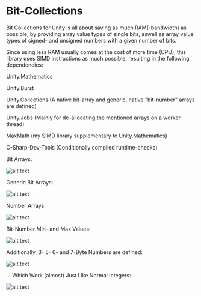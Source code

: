 # Bit-Collections

Bit Collections for Unity is all about saving as much RAM(-bandwidth) as possible, by providing array value types of single bits, aswell as array value types of signed- and unsigned numbers with a given number of bits.

Since using less RAM usually comes at the cost of more time (CPU), this library uses SIMD instructions as much possible, resulting in the following dependencies:

Unity.Mathematics

Unity.Burst

Unity.Collections (A native bit-array and generic, native "bit-number" arrays are defined)

Unity.Jobs (Mainly for de-allocating the mentioned arrays on a worker thread)

MaxMath (my SIMD library supplementary to Unity.Mathematics)

C-Sharp-Dev-Tools (Conditionally compiled runtime-checks)






Bit Arrays:

![alt text](https://i.imgur.com/uStN0LF.png)




Generic Bit Arrays:

![alt text](https://i.imgur.com/rs47aGf.png)




Number Arrays:

![alt text](https://i.imgur.com/ViNwApd.png)




Bit-Number Min- and Max Values:

![alt text](https://i.imgur.com/snM6KaI.png)




Additionally, 3- 5- 6- and 7-Byte Numbers are defined:

![alt text](https://i.imgur.com/Gl8eguA.png)




... Which Work (almost) Just Like Normal Integers:

![alt text](https://i.imgur.com/KD670VA.png)
